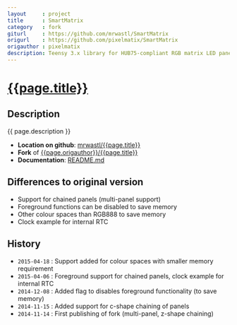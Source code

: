 ```yaml
---
layout     : project
title      : SmartMatrix
category   : fork
giturl     : https://github.com/mrwastl/SmartMatrix
origurl    : https://github.com/pixelmatix/SmartMatrix
origauthor : pixelmatix
description: Teensy 3.x library for HUB75-compliant RGB matrix LED panels
---
```


[{{page.title}}]({{page.giturl}})
===========

Description
-----------
{{ page.description }}

* **Location on github**: [mrwastl/{{page.title}}]({{page.giturl}})
* **Fork** of  [{{page.origauthor}}/{{page.title}}]({{page.origurl}})
* **Documentation**: [README.md]({{page.giturl}}/blob/master/README.md)

Differences to original version
-------------------------------
* Support for chained panels (multi-panel support)
* Foreground functions can be disabled to save memory
* Other colour spaces than RGB888 to save memory
* Clock example for internal RTC

History
-------
* `2015-04-18` : Support added for colour spaces with smaller memory requirement
* `2015-04-06` : Foreground support for chained panels, clock example for internal RTC
* `2014-12-08` : Added flag to disables foreground functionality (to save memory)
* `2014-11-15` : Added support for c-shape chaining of panels
* `2014-11-14` : First publishing of fork (multi-panel, z-shape chaining)

